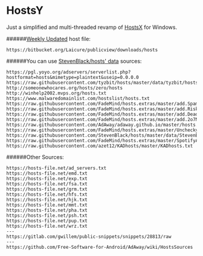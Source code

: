 # HostsY
Just a simplified and multi-threaded revamp of [HostsX](http://github.com/Laicure/HostsX) for Windows.

######[Weekly Updated](https://forum.xda-developers.com/showpost.php?p=68978460&postcount=2) host file:
```
https://bitbucket.org/Laicure/publicview/downloads/hosts
```

######You can use [StevenBlack/hosts' data](https://github.com/StevenBlack/hosts/tree/master/data) sources:
```
https://pgl.yoyo.org/adservers/serverlist.php?hostformat=hosts&mimetype=plaintext&useip=0.0.0.0
https://raw.githubusercontent.com/tyzbit/hosts/master/data/tyzbit/hosts
http://someonewhocares.org/hosts/zero/hosts
http://winhelp2002.mvps.org/hosts.txt
https://www.malwaredomainlist.com/hostslist/hosts.txt
https://raw.githubusercontent.com/FadeMind/hosts.extras/master/add.Spam/hosts
https://raw.githubusercontent.com/FadeMind/hosts.extras/master/add.Risk/hosts
https://raw.githubusercontent.com/FadeMind/hosts.extras/master/add.Dead/hosts
https://raw.githubusercontent.com/FadeMind/hosts.extras/master/add.2o7Net/hosts
https://raw.githubusercontent.com/AdAway/adaway.github.io/master/hosts.txt
https://raw.githubusercontent.com/FadeMind/hosts.extras/master/UncheckyAds/hosts
https://raw.githubusercontent.com/StevenBlack/hosts/master/data/StevenBlack/hosts
https://raw.githubusercontent.com/FadeMind/hosts.extras/master/SpotifyAds/hosts
https://raw.githubusercontent.com/azet12/KADhosts/master/KADhosts.txt
```
######Other Sources:
```
https://hosts-file.net/ad_servers.txt
https://hosts-file.net/emd.txt
https://hosts-file.net/exp.txt
https://hosts-file.net/fsa.txt
https://hosts-file.net/grm.txt
https://hosts-file.net/hfs.txt
https://hosts-file.net/hjk.txt
https://hosts-file.net/mmt.txt
https://hosts-file.net/pha.txt
https://hosts-file.net/psh.txt
https://hosts-file.net/pup.txt
https://hosts-file.net/wrz.txt
---
https://gitlab.com/gwillem/public-snippets/snippets/28813/raw
---
https://github.com/Free-Software-for-Android/AdAway/wiki/HostsSources
```
